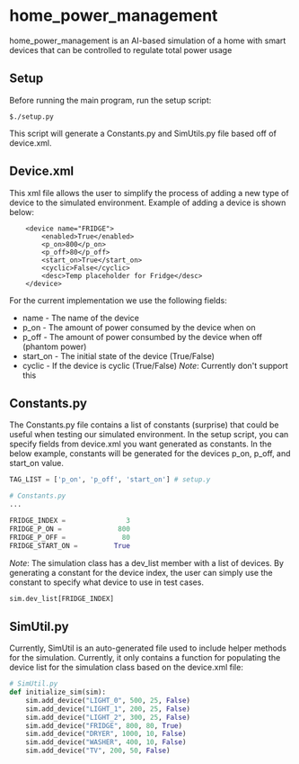 # home_power_management

home_power_management is an AI-based simulation of a home with smart devices that can be controlled to regulate total power usage

## Setup

Before running the main program, run the setup script:

```
$./setup.py
```

This script will generate a Constants.py and SimUtils.py file based off of device.xml. 

## Device.xml

This xml file allows the user to simplify the process of adding a new type of device to the simulated environment.
Example of adding a device is shown below:


```
    <device name="FRIDGE">
        <enabled>True</enabled>
        <p_on>800</p_on>
        <p_off>80</p_off>
        <start_on>True</start_on>
        <cyclic>False</cyclic>
        <desc>Temp placeholder for Fridge</desc>
    </device>
```

For the current implementation we use the following fields:

* name - The name of the device
* p_on - The amount of power consumed by the device when on
* p_off - The amount of power consumbed by the device when off (phantom power)
* start_on - The initial state of the device (True/False)
* cyclic - If the device is cyclic (True/False)    *Note*: Currently don't support this

## Constants.py

The Constants.py file contains a list of constants (surprise) that could be useful when testing our simulated
environment. In the setup script, you can specify fields from device.xml you want generated as constants. In the below
example, constants will be generated for the devices p_on, p_off, and start_on value.

```python
TAG_LIST = ['p_on', 'p_off', 'start_on'] # setup.y
```

```python
# Constants.py
...

FRIDGE_INDEX =               3
FRIDGE_P_ON =              800
FRIDGE_P_OFF =              80
FRIDGE_START_ON =         True
```

*Note*: The simulation class has a dev_list member with a list of devices. By generating a constant for the device
index, the user can simply use the constant to specify what device to use in test cases. 

```python
sim.dev_list[FRIDGE_INDEX]
```

## SimUtil.py

Currently, SimUtil is an auto-generated file used to include helper methods for the simulation. Currently, it only contains a function for populating the device list for the simulation class based on the device.xml file:

 ```python
 # SimUtil.py
 def initialize_sim(sim):
     sim.add_device("LIGHT_0", 500, 25, False)
     sim.add_device("LIGHT_1", 200, 25, False)
     sim.add_device("LIGHT_2", 300, 25, False)
     sim.add_device("FRIDGE", 800, 80, True)
     sim.add_device("DRYER", 1000, 10, False)
     sim.add_device("WASHER", 400, 10, False)
     sim.add_device("TV", 200, 50, False)

```

